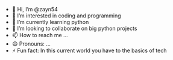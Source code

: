 - 👋 Hi, I’m @zayn54
- 👀 I’m interested in coding and programming
- 🌱 I’m currently learning python
- 💞️ I’m looking to collaborate on big python projects
- 📫 How to reach me ...
- 😄 Pronouns: ...
- ⚡ Fun fact: In this current world you have to the basics of tech 

<!---
zayn54/zayn54 is a ✨ special ✨ repository because its `README.md` (this file) appears on your GitHub profile.
You can click the Preview link to take a look at your changes.
--->
